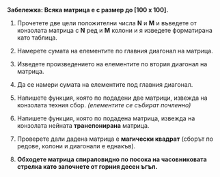 **Забележка: Всяка матрица е с размер до [100 x 100].**

1. Прочетете две цели положителни числа **N** и **M** и въведете от конзолата матрица с **N** ред и **M** колони и я изведете форматирана като таблица.

2. Намерете сумата на елементите по главния диагонал на матрица.

3. Изведете произведението на елементите по втория диагонал на матрица.

4. Да се намери сумата на елементите под главния диагонал.

5. Напишете функция, която по подадени две матрици, извежда на конзолата техния сбор.
*(елементите се събират почленно)*

6. Напишете функция, която по подадена матрица, извежда на конзолата нейната **транспонирана** матрица.

7. Проверете дали дадена матрица е **магически квадрат** (сборът по редове, колони и диагонали е еднакъв).

8. **Обходете матрица спираловидно по посока на часовниковата стрелка като започнете от горния десен ъгъл.**
